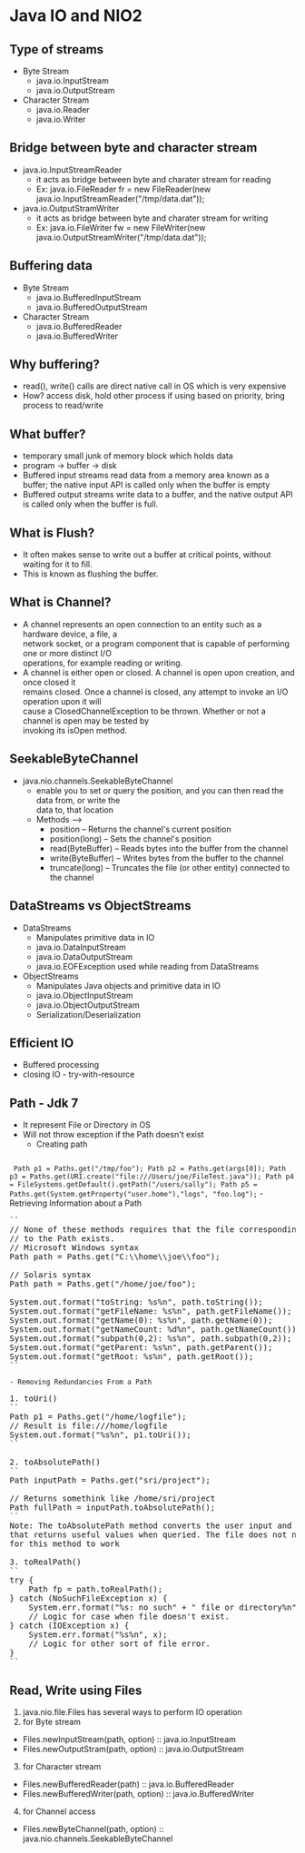 # Java IO and NIO2


## Type of streams
* Byte Stream
  - java.io.InputStream
  - java.io.OutputStream
* Character Stream
  - java.io.Reader
  - java.io.Writer


## Bridge between byte and character stream
* java.io.InputStreamReader
  - it acts as bridge between byte and charater stream for reading
  - Ex: java.io.FileReader fr = new FileReader(new java.io.InputStreamReader("/tmp/data.dat"));
* java.io.OutputStramWriter
  - it acts as bridge between byte and charater stream for writing
  - Ex: java.io.FileWriter fw = new FileWriter(new java.io.OutputStreamWriter("/tmp/data.dat"));


## Buffering data
* Byte Stream
	- java.io.BufferedInputStream
	- java.io.BufferedOutputStream
* Character Stream
	- java.io.BufferedReader
	- java.io.BufferedWriter


## Why buffering?
* read(), write() calls are direct native call in OS which is very expensive
* How? access disk, hold other process if using based on priority, bring process to read/write


## What buffer?
* temporary small junk of memory block which holds data
* program -> buffer -> disk
* Buffered input streams read data from a memory area known as a buffer; the native input API 
is called only when the buffer is empty
* Buffered output streams write data to a buffer, and the native output API is called only 
when the buffer is full.


## What is Flush?
* It often makes sense to write out a buffer at critical points, without waiting for it to fill. 
* This is known as flushing the buffer. 

## What is Channel?
* A channel represents an open connection to an entity such as a hardware device, a file, a  
network socket, or a program component that is capable of performing one or more distinct I/O  
operations, for example reading or writing.
* A channel is either open or closed. A channel is open upon creation, and once closed it  
remains closed. Once a channel is closed, any attempt to invoke an I/O operation upon it will  
cause a ClosedChannelException to be thrown. Whether or not a channel is open may be tested by  
invoking its isOpen method.


## SeekableByteChannel 
* java.nio.channels.SeekableByteChannel
  - enable you to set or query the position, and you can then read the data from, or write the    
  data to, that location  
  - Methods --> 
    + position – Returns the channel's current position
	+ position(long) – Sets the channel's position
	+ read(ByteBuffer) – Reads bytes into the buffer from the channel
	+ write(ByteBuffer) – Writes bytes from the buffer to the channel
	+ truncate(long) – Truncates the file (or other entity) connected to the channel
 
 
## DataStreams vs ObjectStreams
* DataStreams
	- Manipulates primitive data in IO
	- java.io.DataInputStream
	- java.io.DataOutputStream
	- java.io.EOFException used while reading from DataStreams
* ObjectStreams
	- Manipulates Java objects and primitive data in IO
	- java.io.ObjectInputStream
	- java.io.ObjectOutputStream
	- Serialization/Deserialization


## Efficient IO
* Buffered processing
* closing IO - try-with-resource

## Path - Jdk 7
* It represent File or Directory in OS
* Will not throw exception if the Path doesn't exist
	- Creating path
	<pre>
``
Path p1 = Paths.get("/tmp/foo");
Path p2 = Paths.get(args[0]);
Path p3 = Paths.get(URI.create("file:///Users/joe/FileTest.java"));
Path p4 = FileSystems.getDefault().getPath("/users/sally");
Path p5 = Paths.get(System.getProperty("user.home"),"logs", "foo.log");``
</pre>
	- Retrieving Information about a Path
<pre>
``
// None of these methods requires that the file corresponding
// to the Path exists.
// Microsoft Windows syntax
Path path = Paths.get("C:\\home\\joe\\foo");

// Solaris syntax
Path path = Paths.get("/home/joe/foo");

System.out.format("toString: %s%n", path.toString());
System.out.format("getFileName: %s%n", path.getFileName());
System.out.format("getName(0): %s%n", path.getName(0));
System.out.format("getNameCount: %d%n", path.getNameCount());
System.out.format("subpath(0,2): %s%n", path.subpath(0,2));
System.out.format("getParent: %s%n", path.getParent());
System.out.format("getRoot: %s%n", path.getRoot());
``
</pre>
	- Removing Redundancies From a Path
<pre>
1. toUri()
``
Path p1 = Paths.get("/home/logfile");
// Result is file:///home/logfile
System.out.format("%s%n", p1.toUri());
``

2. toAbsolutePath()
``
Path inputPath = Paths.get("sri/project");

// Returns somethink like /home/sri/project
Path fullPath = inputPath.toAbsolutePath();
``
Note: The toAbsolutePath method converts the user input and returns a Path 
that returns useful values when queried. The file does not need to exist 
for this method to work

3. toRealPath()
``
try {
    Path fp = path.toRealPath();
} catch (NoSuchFileException x) {
    System.err.format("%s: no such" + " file or directory%n", path);
    // Logic for case when file doesn't exist.
} catch (IOException x) {
    System.err.format("%s%n", x);
    // Logic for other sort of file error.
}
``
</pre>


## Read, Write using Files
1. java.nio.file.Files has several ways to perform IO operation
2. for Byte stream
 * Files.newInputStream(path, option) :: java.io.InputStream
 * Files.newOutputStram(path, option) :: java.io.OutputStream
3. for Character stream
 * Files.newBufferedReader(path) :: java.io.BufferedReader
 * Files.newBufferedWriter(path, option) :: java.io.BufferedWriter
4. for Channel access
 * Files.newByteChannel(path, option) :: java.nio.channels.SeekableByteChannel




